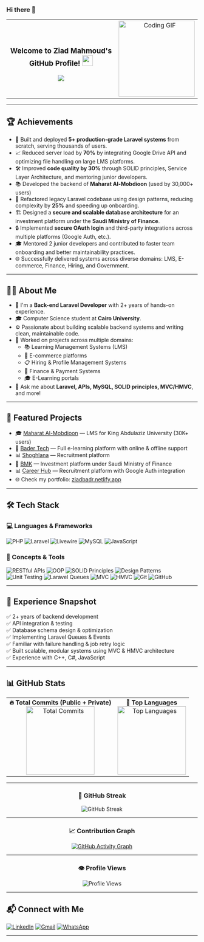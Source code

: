 ### Hi there 👋

<!-- Header + GIF + Typing SVG All Centered in One Row -->
<table width="100%">
  <tr>
    <td align="center" width="75%">
      <h3>
        Welcome to Ziad Mahmoud's GitHub Profile!
        <img src="https://media.giphy.com/media/hvRJCLFzcasrR4ia7z/giphy.gif" width="28">
      </h3>
      <img src="https://readme-typing-svg.herokuapp.com/?lines=Back-end%20Laravel%20Developer;2%2B%20Years%20of%20Experience;Problem%20Solver%20and%20Clean%20Code;Always%20Learning%20%26%20Building!&font=Fira%20Code&center=true&width=700&height=45&color=F75C7E&vCenter=true&size=22">
    </td>
    <td align="center" width="25%">
      <img width="200" src="https://c.tenor.com/_DOBjnGspYAAAAAM/code-coding.gif" alt="Coding GIF">
    </td>
  </tr>
</table>



---
## 🏆 Achievements

- 🚀 Built and deployed **5+ production-grade Laravel systems** from scratch, serving thousands of users.
- 📈 Reduced server load by **70%** by integrating Google Drive API and optimizing file handling on large LMS platforms.
- 🛠️ Improved **code quality by 30%** through SOLID principles, Service Layer Architecture, and mentoring junior developers.
- 📚 Developed the backend of **Maharat Al-Mobdioon** (used by 30,000+ users)
- 🧠 Refactored legacy Laravel codebase using design patterns, reducing complexity by **25%** and speeding up onboarding.
- 🏗️ Designed a **secure and scalable database architecture** for an investment platform under the **Saudi Ministry of Finance**.
- 🔒 Implemented **secure OAuth login** and third-party integrations across multiple platforms (Google Auth, etc.).
- 🎓 Mentored 2 junior developers and contributed to faster team onboarding and better maintainability practices.
- 🌐 Successfully delivered systems across diverse domains: LMS, E-commerce, Finance, Hiring, and Government.

---

## 👨‍💻 About Me

- 🏢 I'm a **Back-end Laravel Developer** with 2+ years of hands-on experience.
- 🎓 Computer Science student at **Cairo University**.
- ⚙️ Passionate about building scalable backend systems and writing clean, maintainable code.
- 🚀 Worked on projects across multiple domains:
  - 📚 Learning Management Systems (LMS)
  - 🛒 E-commerce platforms
  - 📋 Hiring & Profile Management Systems
  - 💸 Finance & Payment Systems
  - 🎓 E-Learning portals
- 💬 Ask me about **Laravel, APIs, MySQL, SOLID principles, MVC/HMVC**, and more!

---
## 🚀 Featured Projects

- 🎓 [Maharat Al-Mobdioon](https://mharat-almobdioon.com/ar) — LMS for King Abdulaziz University (30K+ users)
- 🧠 [Bader Tech](https://badertech.com.sa/ar) — Full e-learning platform with online & offline support
- 📊 [Shoghlana](https://shoghlana.org/) — Recruitment platform 
- 💼 [BMK](https://bmk.com.sa/ar) — Investment platform under Saudi Ministry of Finance
- 📊 [Career Hub](https://career-hub.co/) — Recruitment platform with Google Auth integration
- 🌐 Check my portfolio: [ziadbadr.netlify.app](https://ziadbadr.netlify.app/)
---

## 🛠 Tech Stack

### 💻 Languages & Frameworks

![PHP](https://img.shields.io/badge/PHP-777BB4?style=for-the-badge&logo=php&logoColor=white)
![Laravel](https://img.shields.io/badge/Laravel-F05340?style=for-the-badge&logo=laravel&logoColor=white)
![Livewire](https://img.shields.io/badge/Livewire-4E56A6?style=for-the-badge&logo=laravel&logoColor=white)
![MySQL](https://img.shields.io/badge/MySQL-005C84?style=for-the-badge&logo=mysql&logoColor=white)
![JavaScript](https://img.shields.io/badge/JavaScript-F7DF1E?style=for-the-badge&logo=javascript&logoColor=black)

### 🔧 Concepts & Tools

![RESTful APIs](https://img.shields.io/badge/RESTful%20APIs-00599C?style=for-the-badge&logo=api&logoColor=white)
![OOP](https://img.shields.io/badge/OOP-1A1A1A?style=for-the-badge&logo=oop&logoColor=white)
![SOLID Principles](https://img.shields.io/badge/SOLID-Principles-blueviolet?style=for-the-badge)
![Design Patterns](https://img.shields.io/badge/Design%20Patterns-232F3E?style=for-the-badge)
![Unit Testing](https://img.shields.io/badge/Unit%20Tests-25A162?style=for-the-badge)
![Laravel Queues](https://img.shields.io/badge/Laravel%20Queues-FF2D20?style=for-the-badge)
![MVC](https://img.shields.io/badge/MVC-2C3E50?style=for-the-badge)
![HMVC](https://img.shields.io/badge/HMVC-4B4B4B?style=for-the-badge)
![Git](https://img.shields.io/badge/Git-F05032?style=for-the-badge&logo=git&logoColor=white)
![GitHub](https://img.shields.io/badge/GitHub-100000?style=for-the-badge&logo=github&logoColor=white)

---

## 🚀 Experience Snapshot

✅ 2+ years of backend development  
✅ API integration & testing  
✅ Database schema design & optimization  
✅ Implementing Laravel Queues & Events  
✅ Familiar with failure handling & job retry logic  
✅ Built scalable, modular systems using MVC & HMVC architecture  
✅ Experience with C++, C#, JavaScript  

---

## 📊 GitHub Stats

<div align="center">

<table>
  <tr>
    <td align="center">
      <b>🔥 Total Commits (Public + Private)</b><br/>
      <img 
        src="https://github-readme-stats.vercel.app/api?username=ziadbadr1&show_icons=true&count_private=true&include_all_commits=true&theme=radical" 
        height="180" 
        alt="Total Commits" 
      />
    </td>
    <td align="center">
      <b>🧠 Top Languages</b><br/>
      <img 
        src="https://github-readme-stats.vercel.app/api/top-langs/?username=ziadbadr1&layout=compact&theme=radical" 
        height="180" 
        alt="Top Languages" 
      />
    </td>
  </tr>
</table>

---

### 🔁 GitHub Streak

<img 
  src="https://github-readme-streak-stats.herokuapp.com/?user=ziadbadr1&theme=radical" 
  alt="GitHub Streak" 
/>

---

### 📈 Contribution Graph

<a href="https://github.com/Ashutosh00710/github-readme-activity-graph">
  <img 
    src="https://github-readme-activity-graph.cyclic.app/graph?username=ziadbadr1&theme=radical&hide_border=true&custom_title=Contribution%20Graph" 
    alt="GitHub Activity Graph" 
  />
</a>

---

### 👁️ Profile Views

<img 
  src="https://komarev.com/ghpvc/?username=ziadbadr1&style=for-the-badge" 
  alt="Profile Views" 
/>

</div>



---

## 📬 Connect with Me

[![LinkedIn](https://img.shields.io/badge/LinkedIn-0A66C2?style=for-the-badge&logo=linkedin&logoColor=white)](https://www.linkedin.com/in/ziad-mahmoud-badr-8452ba1ba/)
[![Gmail](https://img.shields.io/badge/Gmail-EA4335?style=for-the-badge&logo=gmail&logoColor=white)](mailto:Ziadbadr5947@gmail.com)
[![WhatsApp](https://img.shields.io/badge/WhatsApp-25D366?style=for-the-badge&logo=whatsapp&logoColor=white)](https://wa.me/01125022055)

---


